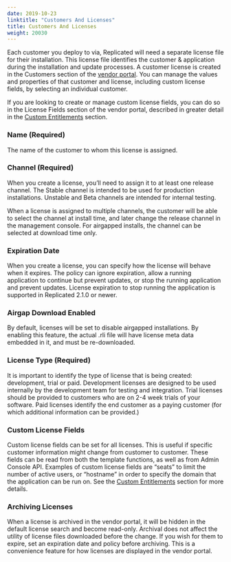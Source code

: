 ```yaml
---
date: 2019-10-23
linktitle: "Customers And Licenses"
title: Customers And Licenses
weight: 20030
---
```


Each customer you deploy to via, Replicated will need a separate license file for their installation. 
This license file identifies the customer & application during the installation and update processes. 
A customer license is created in the Customers section of the [vendor portal](https://vendor.replicated.com). You can manage the values and properties of that customer and license, including custom license fields, by selecting an individual customer.

If you are looking to create or manage custom license fields, you can do so in the License Fields section of the vendor portal, described in greater detail in the [Custom Entitlements](/vendor/entitlements/custom-entitlements) section. 


### Name (Required)
The name of the customer to whom this license is assigned.

### Channel (Required)
When you create a license, you’ll need to assign it to at least one release channel. 
The Stable channel is intended to be used for production installations. 
Unstable and Beta channels are intended for internal testing.

When a license is assigned to multiple channels, the customer will be able to select the channel at install time, and later change the release channel in the management console. 
For airgapped installs, the channel can be selected at download time only.

### Expiration Date
When you create a license, you can specify how the license will behave when it expires. 
The policy can ignore expiration, allow a running application to continue but prevent updates, or stop the running application and prevent updates. 
License expiration to stop running the application is supported in Replicated 2.1.0 or newer.

### Airgap Download Enabled
By default, licenses will be set to disable airgapped installations. 
By enabling this feature, the actual .rli file will have license meta data embedded in it, and must be re-downloaded.

### License Type (Required)
It is important to identify the type of license that is being created: development, trial or paid. 
Development licenses are designed to be used internally by the development team for testing and integration. 
Trial licenses should be provided to customers who are on 2-4 week trials of your software. 
Paid licenses identify the end customer as a paying customer (for which additional information can be provided.)

### Custom License Fields
Custom license fields can be set for all licenses. 
This is useful if specific customer information might change from customer to customer. 
These fields can be read from both the template functions, as well as from Admin Console API. 
Examples of custom license fields are “seats” to limit the number of active users, or “hostname” in order to specify the domain that the application can be run on. 
See the [Custom Entitlements](/vendor/entitlements/) section for more details. 

### Archiving Licenses
When a license is archived in the vendor portal, it will be hidden in the default license search and become read-only. 
Archival does not affect the utility of license files downloaded before the change. 
If you wish for them to expire, set an expiration date and policy before archiving. 
This is a convenience feature for how licenses are displayed in the vendor portal.

